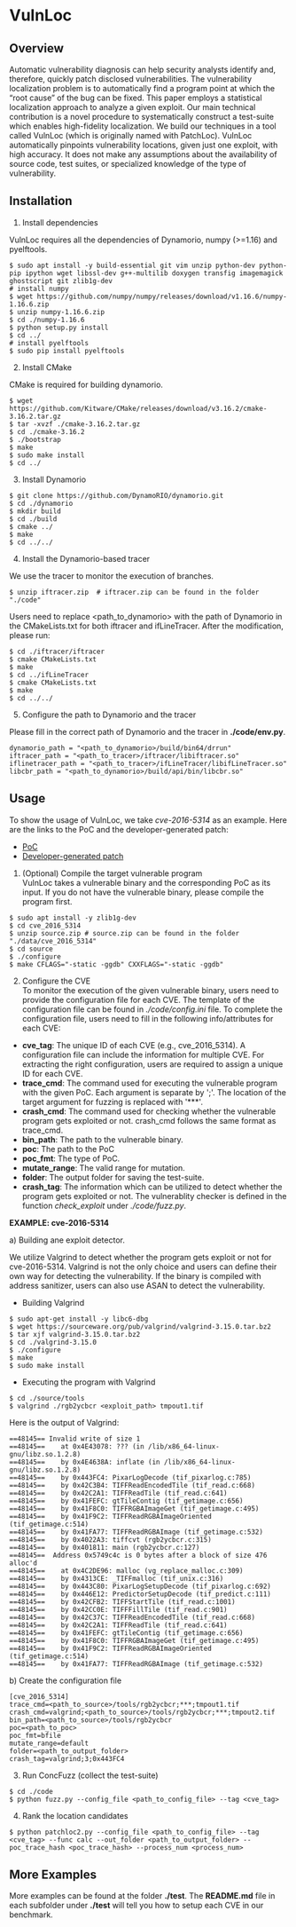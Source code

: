 # VulnLoc

## Overview


Automatic vulnerability diagnosis can help security analysts identify and, therefore, quickly patch disclosed vulnerabilities. The vulnerability localization problem is to automatically find a program
point at which the “root cause” of the bug can be fixed. This paper
employs a statistical localization approach to analyze a given exploit.
Our main technical contribution is a novel procedure to systematically construct a test-suite which enables high-fidelity localization.
We build our techniques in a tool called VulnLoc (which is originally named with PatchLoc).
VulnLoc automatically pinpoints vulnerability locations, given just one exploit, with
high accuracy. It does not make any assumptions about the
availability of source code, test suites, or specialized knowledge
of the type of vulnerability.

## Installation

1) Install dependencies

VulnLoc requires all the dependencies of Dynamorio, numpy (>=1.16) and pyelftools.
```console
$ sudo apt install -y build-essential git vim unzip python-dev python-pip ipython wget libssl-dev g++-multilib doxygen transfig imagemagick ghostscript git zlib1g-dev  
# install numpy
$ wget https://github.com/numpy/numpy/releases/download/v1.16.6/numpy-1.16.6.zip  
$ unzip numpy-1.16.6.zip  
$ cd ./numpy-1.16.6  
$ python setup.py install  
$ cd ../
# install pyelftools
$ sudo pip install pyelftools
```

2) Install CMake

CMake is required for building dynamorio.
```console
$ wget https://github.com/Kitware/CMake/releases/download/v3.16.2/cmake-3.16.2.tar.gz  
$ tar -xvzf ./cmake-3.16.2.tar.gz  
$ cd ./cmake-3.16.2  
$ ./bootstrap  
$ make  
$ sudo make install  
$ cd ../  
```

3) Install Dynamorio
```console
$ git clone https://github.com/DynamoRIO/dynamorio.git  
$ cd ./dynamorio  
$ mkdir build  
$ cd ./build  
$ cmake ../  
$ make
$ cd ../../  
```

4) Install the Dynamorio-based tracer

We use the tracer to monitor the execution of branches.
```console
$ unzip iftracer.zip  # iftracer.zip can be found in the folder "./code"
```
Users need to replace <path_to_dynamorio> with the path of Dynamorio in the CMakeLists.txt for both iftracer and ifLineTracer. After the modification, please run:
```console
$ cd ./iftracer/iftracer  
$ cmake CMakeLists.txt  
$ make  
$ cd ../ifLineTracer  
$ cmake CMakeLists.txt  
$ make  
$ cd ../../  
```

5) Configure the path to Dynamorio and the tracer

Please fill in the correct path of Dynamorio and the tracer in **./code/env.py**.
```
dynamorio_path = "<path_to_dynamorio>/build/bin64/drrun"  
iftracer_path = "<path_to_tracer>/iftracer/libiftracer.so"  
iflinetracer_path = "<path_to_tracer>/ifLineTracer/libifLineTracer.so"  
libcbr_path = "<path_to_dynamorio>/build/api/bin/libcbr.so"  
```

## Usage
To show the usage of VulnLoc, we take *cve-2016-5314* as an example. Here are the links to the PoC and the developer-generated patch:
- [PoC](http://bugzilla.maptools.org/show_bug.cgi?id=2554)
- [Developer-generated patch](https://github.com/vadz/libtiff/commit/391e77fcd217e78b2c51342ac3ddb7100ecacdd2)

1) (Optional) Compile the target vulnerable program  
VulnLoc takes a vulnerable binary and the corresponding PoC as its input. If you do not have the vulnerable binary, please compile the program first.   
```console
$ sudo apt install -y zlib1g-dev
$ cd cve_2016_5314
$ unzip source.zip # source.zip can be found in the folder "./data/cve_2016_5314"
$ cd source
$ ./configure
$ make CFLAGS="-static -ggdb" CXXFLAGS="-static -ggdb"
```

2) Configure the CVE  
To monitor the execution of the given vulnerable binary, users need to provide the configuration file for each CVE. The template of the configuration file can be found in *./code/config.ini* file. To complete the configuration file, users need to fill in the following info/attributes for each CVE:
- **cve_tag**: The unique ID of each CVE (e.g., cve_2016_5314). A configuration file can include the information for multiple CVE. For extracting the right configuration, users are required to assign a unique ID for each CVE.  
- **trace_cmd**: The command used for executing the vulnerable program with the given PoC. Each argument is separate by ';'. The location of the target argument for fuzzing is replaced with '***'.
- **crash_cmd**: The command used for checking whether the vulnerable program gets exploited or not. crash_cmd follows the same format as trace_cmd.
- **bin_path**: The path to the vulnerable binary.
- **poc**: The path to the PoC
- **poc_fmt**: The type of PoC.
- **mutate_range**: The valid range for mutation.
- **folder**: The output folder for saving the test-suite.
- **crash_tag**: The information which can be utilized to detect whether the program gets exploited or not. The vulnerablity checker is defined in the function *check_exploit* under *./code/fuzz.py*.

**EXAMPLE: cve-2016-5314**

a) Building ane exploit detector.

We utilize Valgrind to detect whether the program gets exploit or not for cve-2016-5314. Valgrind is not the only choice and users can define their own way for detecting the vulnerability. If the binary is compiled with address sanitizer, users can also use ASAN to detect the vulnerability. 
- Building Valgrind
```console
$ sudo apt-get install -y libc6-dbg
$ wget https://sourceware.org/pub/valgrind/valgrind-3.15.0.tar.bz2
$ tar xjf valgrind-3.15.0.tar.bz2
$ cd ./valgrind-3.15.0
$ ./configure
$ make
$ sudo make install
```
- Executing the program with Valgrind
```console
$ cd ./source/tools
$ valgrind ./rgb2ycbcr <exploit_path> tmpout1.tif
```
Here is the output of Valgrind:
```
==48145== Invalid write of size 1
==48145==    at 0x4E43078: ??? (in /lib/x86_64-linux-gnu/libz.so.1.2.8)
==48145==    by 0x4E4638A: inflate (in /lib/x86_64-linux-gnu/libz.so.1.2.8)
==48145==    by 0x443FC4: PixarLogDecode (tif_pixarlog.c:785)
==48145==    by 0x42C3B4: TIFFReadEncodedTile (tif_read.c:668)
==48145==    by 0x42C2A1: TIFFReadTile (tif_read.c:641)
==48145==    by 0x41FEFC: gtTileContig (tif_getimage.c:656)
==48145==    by 0x41F8C0: TIFFRGBAImageGet (tif_getimage.c:495)
==48145==    by 0x41F9C2: TIFFReadRGBAImageOriented (tif_getimage.c:514)
==48145==    by 0x41FA77: TIFFReadRGBAImage (tif_getimage.c:532)
==48145==    by 0x4022A3: tiffcvt (rgb2ycbcr.c:315)
==48145==    by 0x401811: main (rgb2ycbcr.c:127)
==48145==  Address 0x5749c4c is 0 bytes after a block of size 476 alloc'd
==48145==    at 0x4C2DE96: malloc (vg_replace_malloc.c:309)
==48145==    by 0x4313CE: _TIFFmalloc (tif_unix.c:316)
==48145==    by 0x443C80: PixarLogSetupDecode (tif_pixarlog.c:692)
==48145==    by 0x446E12: PredictorSetupDecode (tif_predict.c:111)
==48145==    by 0x42CFB2: TIFFStartTile (tif_read.c:1001)
==48145==    by 0x42CC0E: TIFFFillTile (tif_read.c:901)
==48145==    by 0x42C37C: TIFFReadEncodedTile (tif_read.c:668)
==48145==    by 0x42C2A1: TIFFReadTile (tif_read.c:641)
==48145==    by 0x41FEFC: gtTileContig (tif_getimage.c:656)
==48145==    by 0x41F8C0: TIFFRGBAImageGet (tif_getimage.c:495)
==48145==    by 0x41F9C2: TIFFReadRGBAImageOriented (tif_getimage.c:514)
==48145==    by 0x41FA77: TIFFReadRGBAImage (tif_getimage.c:532)
```

b) Create the configuration file
```
[cve_2016_5314]
trace_cmd=<path_to_source>/tools/rgb2ycbcr;***;tmpout1.tif
crash_cmd=valgrind;<path_to_source>/tools/rgb2ycbcr;***;tmpout2.tif
bin_path=<path_to_source>/tools/rgb2ycbcr
poc=<path_to_poc>
poc_fmt=bfile
mutate_range=default
folder=<path_to_output_folder>
crash_tag=valgrind;3;0x443FC4
```

3) Run ConcFuzz (collect the test-suite)
```console
$ cd ./code
$ python fuzz.py --config_file <path_to_config_file> --tag <cve_tag>
```

4) Rank the location candidates 
```console
$ python patchloc2.py --config_file <path_to_config_file> --tag <cve_tag> --func calc --out_folder <path_to_output_folder> --poc_trace_hash <poc_trace_hash> --process_num <process_num> 
```

## More Examples
More examples can be found at the folder **./test**. The **README.md** file in
each subfolder under **./test** will tell you how to setup each CVE in our
benchmark.



